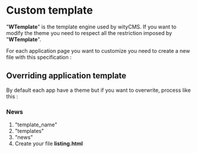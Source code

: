 # Custom template

"**WTemplate**" is the template engine used by wityCMS.
If you want to modify the theme you need to respect all the restriction imposed by "**WTemplate**". 

For each application page you want to customize you need to create a new file with this specification : 

## Overriding application template

By default each app have a theme but if you want to overwrite, process like this : 

### News

1. "template_name"
2. "templates"
3. "news"
4. Create your file **listing.html**

